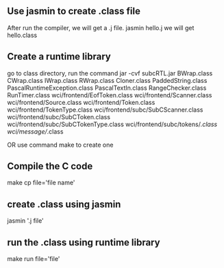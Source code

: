 ## Use jasmin to create .class file
After run the compiler, we will get a .j file.
jasmin hello.j
we will get hello.class

## Create a runtime library
go to class directory, run the command
jar -cvf subcRTL.jar BWrap.class CWrap.class IWrap.class RWrap.class Cloner.class PaddedString.class PascalRuntimeException.class PascalTextIn.class RangeChecker.class RunTimer.class wci/frontend/EofToken.class wci/frontend/Scanner.class wci/frontend/Source.class wci/frontend/Token.class wci/frontend/TokenType.class wci/frontend/subc/SubCScanner.class wci/frontend/subc/SubCToken.class wci/frontend/subc/SubCTokenType.class wci/frontend/subc/tokens/*.class wci/message/*.class

OR use command make to create one
## Compile the C code
make cp file='file name'

## create .class using jasmin
jasmin '.j file'

## run the .class using runtime library
make run file='file'
